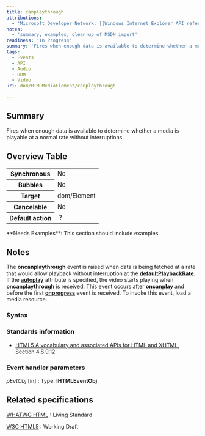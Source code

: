 ```yaml
---
title: canplaythrough
attributions:
  - 'Microsoft Developer Network: [[Windows Internet Explorer API reference](http://msdn.microsoft.com/en-us/library/ie/hh828809%28v=vs.85%29.aspx) Article]'
notes:
  - 'summary, examples, clean-up of MSDN import'
readiness: 'In Progress'
summary: 'Fires when enough data is available to determine whether a media is playable at a normal rate without interruptions.'
tags:
  - Events
  - API
  - Audio
  - DOM
  - Video
uri: dom/HTMLMediaElement/canplaythrough

---
```

## <span>Summary</span>

Fires when enough data is available to determine whether a media is playable at a normal rate without interruptions.

## <span>Overview Table</span>

<table class="wikitable">
<tr>
<th>
Synchronous

</th>
<td>
No

</td>
</tr>
<tr>
<th>
Bubbles

</th>
<td>
No

</td>
</tr>
<tr>
<th>
Target

</th>
<td>
dom/Element

</td>
</tr>
<tr>
<th>
Cancelable

</th>
<td>
No

</td>
</tr>
<tr>
<th>
Default action

</th>
<td>
 ?

</td>
</tr>
</table>
**Needs Examples**: This section should include examples.

## <span>Notes</span>

The **oncanplaythrough** event is raised when data is being fetched at a rate that would allow playback without interruption at the [**defaultPlaybackRate**](/dom/HTMLMediaElement/defaultPlaybackRate). If the [**autoplay**](/dom/HTMLMediaElement/autoplay) attribute is specified, the video starts playing when **oncanplaythrough** is received. This event occurs after [**oncanplay**](/dom/HTMLMediaElement/canplay) and before the first [**onprogress**](/dom/HTMLMediaElement/progress) event is received. To invoke this event, load a media resource.

### <span>Syntax</span>

### <span>Standards information</span>

-   [HTML5 A vocabulary and associated APIs for HTML and XHTML](http://go.microsoft.com/fwlink/p/?linkid=221374), Section 4.8.9.12

### <span>Event handler parameters</span>

*pEvtObj* [in]
:   Type: ****IHTMLEventObj****

## <span>Related specifications</span>

[WHATWG HTML](http://www.whatwg.org/specs/web-apps/current-work/multipage)
:   Living Standard

[W3C HTML5](http://www.w3.org/TR/html5/)
:   Working Draft
